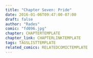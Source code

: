 ```yaml
---
title: "Chapter Seven: Pride"
date: 2016-01-06T09:47:00-07:00
draft: false
author: "Rades"
comic: "fd096.jpg"
chapter: CHAPTERTEMPLATE
chapter_link: CHAPTERLINKTEMPLATE
tags: TAGSLISTTEMPLATE
related_comics: RELATEDCOMICTEMPLATE
---
```

